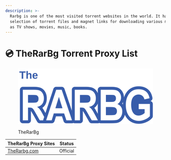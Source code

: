```yaml
---
description: >-
  Rarbg is one of the most visited torrent websites in the world. It has a large
  selection of torrent files and magnet links for downloading various media such
  as TV shows, movies, music, books.
---
```


# 💿 TheRarBg Torrent Proxy List

<figure><img src=".gitbook/assets/therarbg.svg" alt=""><figcaption><p>TheRarBg</p></figcaption></figure>

| TheRarBg Proxy Sites                 | Status   |
| ------------------------------------ | -------- |
| [TheRarbg.com](https://therarbg.com) | Official |
